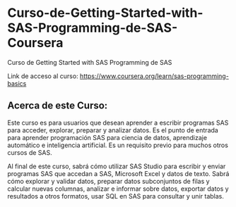 # Curso-de-Getting-Started-with-SAS-Programming-de-SAS-Coursera
Curso de Getting Started with SAS Programming de SAS


Link de acceso al curso: https://www.coursera.org/learn/sas-programming-basics


## Acerca de este Curso:

Este curso es para usuarios que desean aprender a escribir programas SAS para acceder, explorar, preparar y analizar datos. Es el punto de entrada para aprender programación SAS para ciencia de datos, aprendizaje automático e inteligencia artificial. Es un requisito previo para muchos otros cursos de SAS.


Al final de este curso, sabrá cómo utilizar SAS Studio para escribir y enviar programas SAS que accedan a SAS, Microsoft Excel y datos de texto. Sabrá cómo explorar y validar datos, preparar datos subconjuntos de filas y calcular nuevas columnas, analizar e informar sobre datos, exportar datos y resultados a otros formatos, usar SQL en SAS para consultar y unir tablas. 




